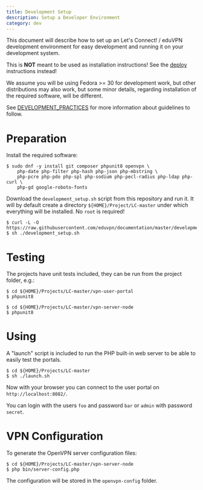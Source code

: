 ```yaml
---
title: Development Setup
description: Setup a Developer Environment
category: dev
---
```


This document will describe how to set up an Let's Connect! / eduVPN 
development environment for easy development and running it on your development 
system. 

This is **NOT** meant to be used as installation instructions! See the 
[deploy](README.md#deployment) instructions instead!

We assume you will be using Fedora >= 30 for development work, but other 
distributions may also work, but some minor details, regarding installation of 
the required software, will be different.

See [DEVELOPMENT_PRACTICES](DEVELOPMENT_PRACTICES.md) for more information
about guidelines to follow.

# Preparation

Install the required software:

    $ sudo dnf -y install git composer phpunit8 openvpn \
        php-date php-filter php-hash php-json php-mbstring \
        php-pcre php-pdo php-spl php-sodium php-pecl-radius php-ldap php-curl \
        php-gd google-roboto-fonts

Download the `development_setup.sh` script from this repository and run it. It
will by default create a directory `${HOME}/Project/LC-master` under which 
everything will be installed. No `root` is required!

    $ curl -L -O https://raw.githubusercontent.com/eduvpn/documentation/master/development_setup.sh
    $ sh ./development_setup.sh

# Testing

The projects have unit tests included, they can be run from the project folder,
e.g.: 

    $ cd ${HOME}/Projects/LC-master/vpn-user-portal
    $ phpunit8

    $ cd ${HOME}/Projects/LC-master/vpn-server-node
    $ phpunit8

# Using

A "launch" script is included to run the PHP built-in web server to be able
to easily test the portals.

    $ cd ${HOME}/Projects/LC-master
    $ sh ./launch.sh

Now with your browser you can connect to the user portal on 
`http://localhost:8082/`.

You can login with the users `foo` and password `bar` or `admin` with password 
`secret`.

# VPN Configuration

To generate the OpenVPN server configuration files:

    $ cd ${HOME}/Projects/LC-master/vpn-server-node
    $ php bin/server-config.php

The configuration will be stored in the `openvpn-config` folder.
